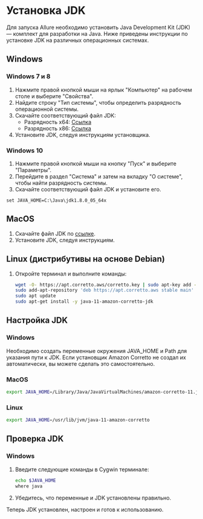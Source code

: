 # Установка JDK

Для запуска Allure необходимо установить Java Development Kit (JDK) — комплект для разработки на Java. Ниже приведены инструкции по установке JDK на различных операционных системах.

## Windows

### Windows 7 и 8
1. Нажмите правой кнопкой мыши на ярлык "Компьютер" на рабочем столе и выберите "Свойства".
2. Найдите строку "Тип системы", чтобы определить разрядность операционной системы.
3. Скачайте соответствующий файл JDK:
   - Разрядность x64: [Ссылка](https://corretto.aws/downloads/latest/amazon-corretto-11-x64-windows-jdk.msi)
   - Разрядность x86: [Ссылка](https://corretto.aws/downloads/latest/amazon-corretto-11-x86-windows-jdk.msi)
4. Установите JDK, следуя инструкциям установщика.

### Windows 10
1. Нажмите правой кнопкой мыши на кнопку "Пуск" и выберите "Параметры".
2. Перейдите в раздел "Система" и затем на вкладку "О системе", чтобы найти разрядность системы.
3. Скачайте соответствующий файл JDK и установите его.

``` shell
set JAVA_HOME=C:\Java\jdk1.8.0_05_64x
``` 

## MacOS

1. Скачайте файл JDK по [ссылке](https://corretto.aws/downloads/latest/amazon-corretto11-x64-macos-jdk.pkg).
2. Установите JDK, следуя инструкциям.

## Linux (дистрибутивы на основе Debian)

1. Откройте терминал и выполните команды:
   ```bash
   wget -O- https://apt.corretto.aws/corretto.key | sudo apt-key add -
   sudo add-apt-repository 'deb https://apt.corretto.aws stable main'
   sudo apt update
   sudo apt-get install -y java-11-amazon-corretto-jdk
   ```

## Настройка JDK

### Windows
Необходимо создать переменные окружения JAVA_HOME и Path для указания пути к JDK. Если установщик Amazon Corretto не создал их автоматически, вы можете сделать это самостоятельно.

### MacOS
```bash
export JAVA_HOME=/Library/Java/JavaVirtualMachines/amazon-corretto-11.jdk/Contents/Home
```

### Linux
```bash
export JAVA_HOME=/usr/lib/jvm/java-11-amazon-corretto
```

## Проверка JDK

### Windows
1. Введите следующие команды в Cygwin терминале:
   ```bash
   echo $JAVA_HOME
   where java
   ```
2. Убедитесь, что переменные и JDK установлены правильно.

Теперь JDK установлен, настроен и готов к использованию.